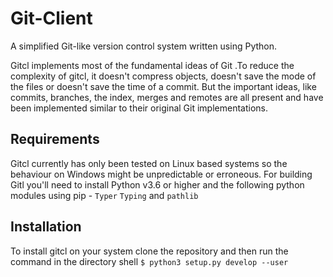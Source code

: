 # Git-Client
A simplified Git-like version control system written using Python.

Gitcl implements most of the fundamental ideas of Git .To reduce the complexity of gitcl, it doesn't compress objects, doesn't save the mode of the files or doesn't save the time of a commit. But the important ideas, like commits, branches, the index, merges and remotes are all present and have been implemented similar to their original Git implementations.

## Requirements
Gitcl currently has only been tested on Linux based systems so the behaviour on Windows might be unpredictable or erroneous. For building Gitl you'll need to install Python v3.6 or higher and the following python modules using pip - 
```Typer```
```Typing``` and
```pathlib```

## Installation
To install gitcl on your system clone the repository and then run the command in the directory shell 
``` $ python3 setup.py develop --user ```
